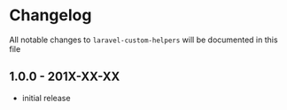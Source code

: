 # Changelog

All notable changes to `laravel-custom-helpers` will be documented in this file

## 1.0.0 - 201X-XX-XX

- initial release
